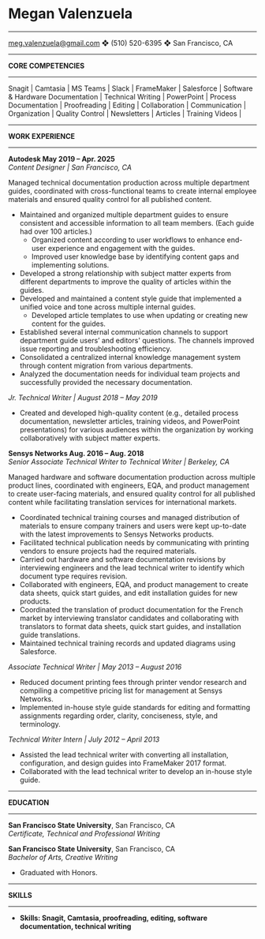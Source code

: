 # Megan Valenzuela
***
meg.valenzuela@gmail.com ❖ (510) 520-6395 ❖ San Francisco, CA
***
**CORE COMPETENCIES**
***
Snagit | Camtasia | MS Teams | Slack | FrameMaker | Salesforce | Software & Hardware Documentation | Technical Writing | PowerPoint | Process Documentation | Proofreading | Editing | Collaboration | Communication | Organization | Quality Control | Newsletters | Articles | Training Videos | 
***
**WORK EXPERIENCE**
***
**Autodesk May 2019 – Apr. 2025**  
*Content Designer | San Francisco, CA*

Managed technical documentation production across multiple department guides, coordinated with cross-functional teams to create internal employee materials and ensured quality control for all published content.

* Maintained and organized multiple department guides to ensure consistent and accessible information to all team members. (Each guide had over 100 articles.)  
  * Organized content according to user workflows to enhance end-user experience and engagement with the guides.
  * Improved user knowledge base by identifying content gaps and implementing solutions.
* Developed a strong relationship with subject matter experts from different departments to improve the quality of articles within the guides.
* Developed and maintained a content style guide that implemented a unified voice and tone across multiple internal guides.
  * Developed article templates to use when updating or creating new content for the guides.
* Established several internal communication channels to support department guide users’ and editors' questions. The channels improved issue reporting and troubleshooting efficiency.
* Consolidated a centralized internal knowledge management system through content migration from various departments.
* Analyzed the documentation needs for individual team projects and successfully provided the necessary documentation.


*Jr. Technical Writer | August 2018 – May 2019*     	                                                                               	      

* Created and developed high-quality content (e.g., detailed process documentation, newsletter articles, training videos, and PowerPoint presentations) for various audiences within the organization by working collaboratively with subject matter experts. 

**Sensys Networks Aug. 2016 – Aug. 2018**  
*Senior Associate Technical Writer to Technical Writer | Berkeley, CA*

Managed hardware and software documentation production across multiple product lines, coordinated with engineers, EQA, and product management to create user-facing materials, and ensured quality control for all published content while facilitating translation services for international markets.

* Coordinated technical training courses and managed distribution of materials to ensure company trainers and users were kept up-to-date with the latest improvements to Sensys Networks products.
* Facilitated technical publication needs by communicating with printing vendors to ensure projects had the required materials. 
* Carried out hardware and software documentation revisions by interviewing engineers and the lead technical writer to identify which document type requires revision. 
* Collaborated with engineers, EQA, and product management to create data sheets, quick start guides, and edit installation guides for new products.
* Coordinated the translation of product documentation for the French market by interviewing translator candidates and collaborating with translators to format data sheets, quick start guides, and installation guide translations.
* Maintained technical training records and updated diagrams using Salesforce.


*Associate Technical Writer | May 2013 – August 2016*     	                                                                               	      

* Reduced document printing fees through printer vendor research and compiling a competitive pricing list for management at Sensys Networks.
* Implemented in-house style guide standards for editing and formatting assignments regarding order, clarity, conciseness, style, and terminology.


*Technical Writer Intern | July 2012 – April 2013*     	                                                                               	      

* Assisted the lead technical writer with converting all installation, configuration, and design guides into FrameMaker 2017 format.
* Collaborated with the lead technical writer to develop an in-house style guide.

***
**EDUCATION**  
*** 
**San Francisco State University**, San Francisco, CA  
*Certificate, Technical and Professional Writing*

**San Francisco State University**, San Francisco, CA  
*Bachelor of Arts, Creative Writing*  
* Graduated with Honors.
***
**SKILLS**
***
* **Skills: Snagit, Camtasia, proofreading, editing, software documentation, technical writing**